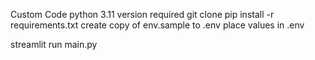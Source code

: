 Custom Code
python 3.11 version required
git clone
pip install -r requirements.txt
create copy of env.sample to .env
place values in .env
<!-- run python main.py -->
streamlit run main.py